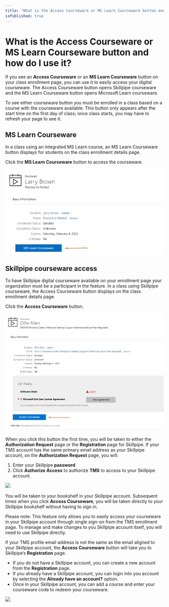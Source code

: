 ```yaml
---
title: "What is the Access Courseware or MS Learn Courseware button and how do I use it?"
isPublished: true
---
```


# What is the Access Courseware or MS Learn Courseware button and how do I use it?

If you see an **Access Courseware** or an **MS Learn Courseware** button on your class enrollment page, you can use it to easily access your digital courseware. The Access Courseware button opens Skillpipe courseware and the MS Learn Courseware button opens Microsoft Learn courseware. 

To see either courseware button you must be enrolled in a class based on a course with the courseware available. This button only appears after the start time on the first day of class; once class starts, you may have to refresh your page to see it.

## MS Learn Courseware
In a class using an integrated MS Learn course, an MS Learn Courseware button displays for students on the class enrollment details page. 

Click the **MS Learn Courseware** button to access the courseware.

![](/tms/images/mslearn-button.png)

## Skillpipe courseware access
To have Skillpipe digital courseware available on your enrollment page your organization must be a participant in the feature. In a class using Skillpipe courseware, the Access Courseware button displays on the class enrollment details page. 

Click the **Access Courseware** button.

![](/tms/images/access-couseware.png)

When you click this button the first time, you will be taken to either the **Authorization Request** page or the **Registration** page for Skillpipe. If your TMS account has the same primary email address as your Skillpipe account, on the **Authorization Request** page, you will:
1. Enter your Skillpipe **password**
1. Click **Authorize Access** to authorize **TMS** to access to your Skillpipe account. 

![](/tms/images/authorize-access.png)

You will be taken to your bookshelf in your Skillpipe account. Subsequent times when you click **Access Courseware**, you will be taken directly to your Skillpipe bookshelf without having to sign in.

Please note: This feature only allows you to easily access your courseware in your Skillpipe account through single sign-on from the TMS enrollment page. To manage and make changes to you Skillpipe account itself, you will need to use Skillpipe directly.

If your TMS profile email address is not the same as the email aligned to your Skillpipe account, the **Access Courseware** button will take you to Skillpipe’s **Registration** page. 
- If you do not have a Skillpipe account, you can create a new account from the **Registration** page.
- If you already have a Skillpipe account, you can login into you account by selecting the **Already have an account?** option. 
- Once in your Skillpipe account, you can add a course and enter your courseware code to redeem your courseware.

![](/tms/images/skillpipe-registration.png)
